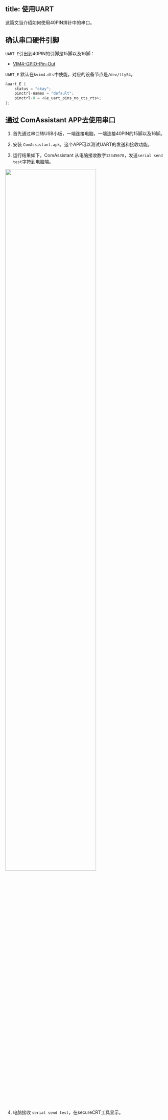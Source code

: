 title: 使用UART
---

这篇文当介绍如何使用40PIN排针中的串口。

## 确认串口硬件引脚

`UART_E`引出到40PIN的引脚是15脚以及16脚：

* [VIM4-GPIO-Pin-Out](/android/zh-cn/vim4/Interfaces#GPIO-Pinout)

`UART_E` 默认在`kvim4.dts`中使能，对应的设备节点是`/dev/ttyS4`。

```c
&uart_E {
	status = "okay";
	pinctrl-names = "default";
	pinctrl-0 = <&e_uart_pins_no_cts_rts>;
};
```

## 通过 ComAssistant APP去使用串口


1. 首先通过串口转USB小板，一端连接电脑，一端连接40PIN的15脚以及16脚。

2. 安装 `ComAssistant.apk`，这个APP可以测试UART的发送和接收功能。

3. 运行结果如下，ComAssistant 从电脑接收数字`12345678`，发送`serial send test`字符到电脑端。

<img src="/android/images/vim4/serial_send_rec.png" width="75%" height="75%">

4. 电脑接收 `serial send test`，在secureCRT工具显示。

